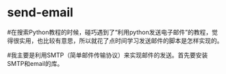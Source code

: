 # send-email

#在搜索Python教程的时候，碰巧遇到了“利用python发送电子邮件”的教程，觉得很实用，也比较有意思，所以就花了点时间学习发送邮件的脚本是怎样实现的。

#我主要是利用SMTP（简单邮件传输协议）来实现邮件的发送。首先要安装SMTP和email的库。
